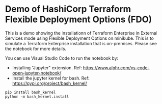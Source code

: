 # Demo of HashiCorp Terraform Flexible Deployment Options (FDO)

This is a demo showing the installationn of Terraform Enterprise in External Services mode using Flexible Deployment Options on minikube.  This is to simulate a Terraform Enterprise installation that is on-premises.  Please see the notebook for more details.

You can use Visual Studio Code to run the notebook by:
- Installing "Jupyter" extension. Ref: https://www.alphr.com/vs-code-open-jupyter-notebook/
- Install the jupyter kernel for bash. Ref: https://pypi.org/project/bash_kernel/
```shell
pip install bash_kernel
python -m bash_kernel.install
```
